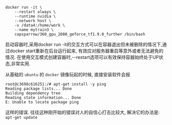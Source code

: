 ```shell
docker run -it \
    --restart always \
    --runtime nvidia \
    --network host \
    -v /data4:/home/work \
    --name mytrain3 \
    capsparrow/360_gpu_2080_geforce_tf1.9.0_further /bin/bash
```

启动容器时,采用docker run -it的交互方式可以在容器退出但未被删除的情况下,通过docker start重新在后台运行起来, 有效应对服务器重启等意外或者无法避免的情况. 在使用交互模式创建容器时,--restart选项可以有效保持容器始终处于UP状态,非常实用.

从基础的 `ubuntu` 的 `docker` 镜像玩起的时候, 直接安装软件会报
```shell
root@c3698c616251:/# apt-get install -y ping
Reading package lists... Done
Building dependency tree       
Reading state information... Done
E: Unable to locate package ping
```
这样的错误.
往往这种刚开始的错误对人的自信心打击比较大, 解决它的办法是: `apt-get update`













